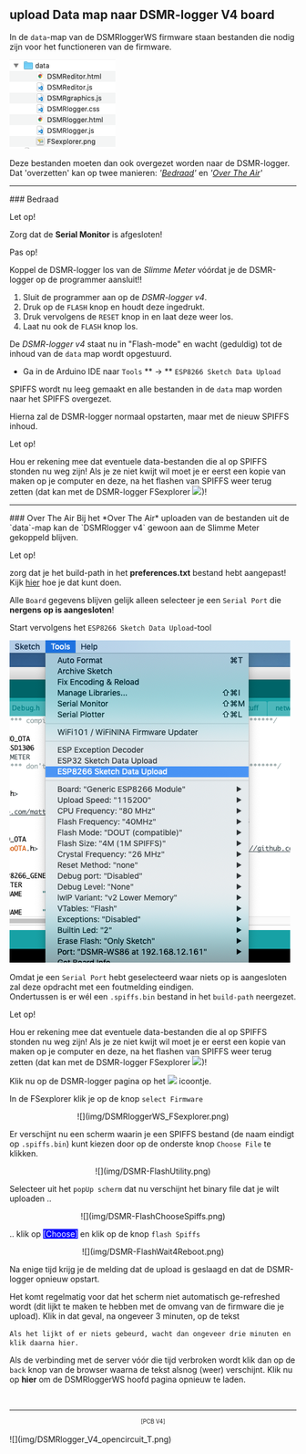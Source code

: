 ## upload Data map naar DSMR-logger V4 board

In de `data`-map van de DSMRloggerWS firmware staan bestanden die
nodig zijn voor het functioneren van de firmware.

![data](img/DSMR_data_map.png)

Deze bestanden moeten dan ook overgezet worden naar de DSMR-logger. 
Dat 'overzetten' kan op twee manieren: *'[Bedraad](#bedraad)'* en *'[Over The Air](#over-the-air)'*

<hr>
### Bedraad
<div class="admonition note">
<p class="admonition-title">Let op!</p>
Zorg dat de <b>Serial Monitor</b> is afgesloten!
</div>

<div class="admonition note">
<p class="admonition-title">Pas op!</p>
Koppel de DSMR-logger los van de <i>Slimme Meter</i> vóórdat je de DSMR-logger
op de programmer aansluit!!
</div>


1.  Sluit de programmer aan op de *DSMR-logger v4*. 
2.  Druk op de `FLASH` knop en houdt deze ingedrukt. 
3.  Druk vervolgens de `RESET` knop in en laat deze weer los. 
4.  Laat nu ook de `FLASH` knop los.

De *DSMR-logger v4* staat nu in "Flash-mode" en wacht (geduldig) 
tot de inhoud van de `data` map wordt opgestuurd.

- Ga in de Arduino IDE naar `Tools` ** -> ** `ESP8266 Sketch Data Upload`

SPIFFS wordt nu leeg gemaakt en alle bestanden in de `data` map worden naar 
het SPIFFS overgezet.

Hierna zal de DSMR-logger normaal opstarten, maar met de nieuw 
SPIFFS inhoud.

<div class="admonition note">
<p class="admonition-title">Let op!</p>
Hou er rekening mee dat eventuele data-bestanden die al op SPIFFS stonden nu 
weg zijn! Als je ze niet kwijt wil moet je er eerst een kopie van maken op je
computer en deze, na het flashen van SPIFFS weer terug zetten (dat kan
met de DSMR-logger FSexplorer <img src="../img/FSexplorer.png">)!
</div>

<hr>
### Over The Air
Bij het *Over The Air* uploaden van de bestanden uit de `data`-map kan de
`DSMRlogger v4` gewoon aan de Slimme Meter gekoppeld blijven.
<div class="admonition note">
<p class="admonition-title">Let op!</p>
zorg dat je het build-path in het <b>preferences.txt</b> bestand 
hebt aangepast!
<br/>
Kijk <a href="../preferencesIDE/">hier</a> hoe je dat kunt doen.
</div>

Alle `Board` gegevens blijven gelijk alleen selecteer je een `Serial Port`
die **nergens op is aangesloten**!

Start vervolgens het `ESP8266 Sketch Data Upload`-tool

![](img/ESP8266SketchUploadTool.png)

Omdat je een `Serial Port` hebt geselecteerd waar niets op is aangesloten 
zal deze opdracht met een foutmelding eindigen.   
Ondertussen is er wél een `.spiffs.bin` bestand in het `build-path` neergezet.


<div class="admonition note">
<p class="admonition-title">Let op!</p>
Hou er rekening mee dat eventuele data-bestanden die al op SPIFFS stonden nu  
weg zijn! Als je ze niet kwijt wil moet je er eerst een kopie van maken op je
computer en deze, na het flashen van SPIFFS weer terug zetten (dat kan 
met de DSMR-logger FSexplorer <img src="../img/FSexplorer.png">)!
</div>

Klik nu op de DSMR-logger pagina op het
<img src="../img/FSexplorer.png"> icoontje.

In de FSexplorer klik je op de knop `select Firmware`

<center>![](img/DSMRloggerWS_FSexplorer.png)</center>

Er verschijnt nu een scherm waarin je een SPIFFS bestand (de naam eindigt
op `.spiffs.bin`) kunt kiezen door op de onderste knop `Choose File` te klikken.


<center>![](img/DSMR-FlashUtility.png)</center>

Selecteer uit het `popUp scherm` dat nu verschijnt het binary file dat je
wilt uploaden ..

<center>![](img/DSMR-FlashChooseSpiffs.png)</center>

.. klik op <span style="background: blue; color:white;">[Choose]</span> en klik op de knop `flash Spiffs`

<center>![](img/DSMR-FlashWait4Reboot.png)</center>

Na enige tijd krijg je de melding dat de upload is geslaagd en dat de DSMR-logger
opnieuw opstart.

Het komt regelmatig voor dat het scherm niet automatisch ge-refreshed wordt (dit
lijkt te maken te hebben met de omvang van de firmware die je upload). Klik
in dat geval, na ongeveer 3 minuten, op de tekst
```
Als het lijkt of er niets gebeurd, wacht dan ongeveer drie minuten en klik daarna hier.
```
Als de verbinding met de server vóór die tijd verbroken wordt klik dan op de
`back` knop van de browser waarna de tekst alsnog (weer) verschijnt. Klik
nu op **hier** om de DSMRloggerWS hoofd pagina opnieuw te laden.

<br>

---
<center  style="font-size: 70%">[PCB V4]</center><br>
![](img/DSMRlogger_V4_opencircuit_T.png)
